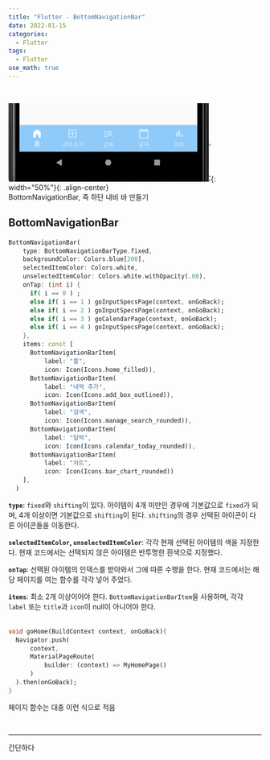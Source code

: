 ```yaml
---
title: "Flutter - BottomNavigationBar"
date: 2022-01-15
categories:
  - Flutter
tags:
  - Flutter
use_math: true
---
```

<br>

![1](/img/Flutter/3/1.PNG){: width="50%"}{: .align-center}  
BottomNavigationBar, 즉 하단 내비 바 만들기
<br>

## BottomNavigationBar

```dart
BottomNavigationBar(
    type: BottomNavigationBarType.fixed,
    backgroundColor: Colors.blue[200],
    selectedItemColor: Colors.white,
    unselectedItemColor: Colors.white.withOpacity(.60),
    onTap: (int i) {
      if( i == 0 ) ;
      else if( i == 1 ) goInputSpecsPage(context, onGoBack);
      else if( i == 2 ) goInputSpecsPage(context, onGoBack);
      else if( i == 3 ) goCalendarPage(context, onGoBack);
      else if( i == 4 ) goInputSpecsPage(context, onGoBack);
    },
    items: const [
      BottomNavigationBarItem(
          label: "홈",
          icon: Icon(Icons.home_filled)),
      BottomNavigationBarItem(
          label: "내역 추가",
          icon: Icon(Icons.add_box_outlined)),
      BottomNavigationBarItem(
          label: "검색",
          icon: Icon(Icons.manage_search_rounded)),
      BottomNavigationBarItem(
          label: "달력",
          icon: Icon(Icons.calendar_today_rounded)),
      BottomNavigationBarItem(
          label: "차트",
          icon: Icon(Icons.bar_chart_rounded))
    ],
  )
```

**`type`**: `fixed`와 `shifting`이 있다. 아이템이 4개 미만인 경우에 기본값으로 `fixed`가 되며, 4개 이상이면 기본값으로 `shifting`이 된다. `shifting`의 경우 선택된 아이콘이 다른 아이콘들을 이동한다.

**`selectedItemColor`, `unselectedItemColor`**: 각각 현재 선택된 아이템의 색을 지정한다. 현재 코드에서는 선택되지 않은 아이템은 반투명한 흰색으로 지정했다.

**`onTap`**: 선택된 아이템의 인덱스를 받아와서 그에 따른 수행을 한다. 현재 코드에서는 해당 페이지를 여는 함수를 각각 넣어 주었다.

**`items`**: 최소 2개 이상이어야 한다. `BottomNavigationBarItem`을 사용하며, 각각 `label` 또는 `title`과 `icon`이 null이 아니어야 한다.

```dart

void goHome(BuildContext context, onGoBack){
  Navigator.push(
      context,
      MaterialPageRoute(
          builder: (context) => MyHomePage()
      )
  ).then(onGoBack);
}
```
페이지 함수는 대충 이런 식으로 적음

<br>

---

간단하다
<br>
